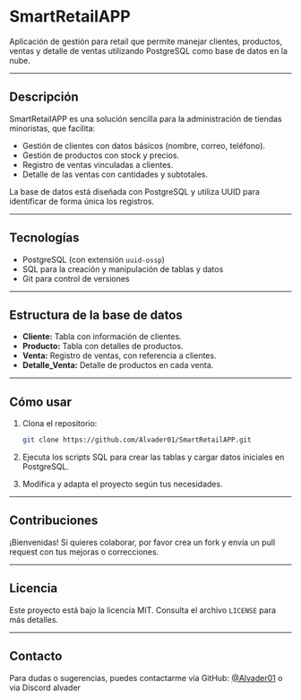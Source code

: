 # SmartRetailAPP

Aplicación de gestión para retail que permite manejar clientes, productos, ventas y detalle de ventas utilizando PostgreSQL como base de datos en la nube.

---

## Descripción

SmartRetailAPP es una solución sencilla para la administración de tiendas minoristas, que facilita:

- Gestión de clientes con datos básicos (nombre, correo, teléfono).
- Gestión de productos con stock y precios.
- Registro de ventas vinculadas a clientes.
- Detalle de las ventas con cantidades y subtotales.

La base de datos está diseñada con PostgreSQL y utiliza UUID para identificar de forma única los registros.

---

## Tecnologías

- PostgreSQL (con extensión `uuid-ossp`)
- SQL para la creación y manipulación de tablas y datos
- Git para control de versiones

---

## Estructura de la base de datos

- **Cliente:** Tabla con información de clientes.
- **Producto:** Tabla con detalles de productos.
- **Venta:** Registro de ventas, con referencia a clientes.
- **Detalle_Venta:** Detalle de productos en cada venta.

---

## Cómo usar

1. Clona el repositorio:
   ```bash
   git clone https://github.com/Alvader01/SmartRetailAPP.git
   ```

2. Ejecuta los scripts SQL para crear las tablas y cargar datos iniciales en PostgreSQL.

3. Modifica y adapta el proyecto según tus necesidades.

---

## Contribuciones

¡Bienvenidas! Si quieres colaborar, por favor crea un fork y envía un pull request con tus mejoras o correcciones.

---

## Licencia

Este proyecto está bajo la licencia MIT. Consulta el archivo `LICENSE` para más detalles.

---

## Contacto

Para dudas o sugerencias, puedes contactarme vía GitHub: [@Alvader01](https://github.com/Alvader01) o via Discord alvader

